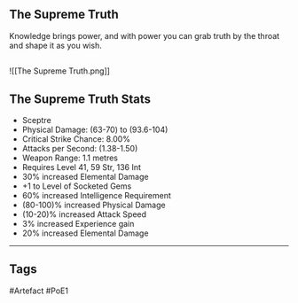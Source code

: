 ## The Supreme Truth
Knowledge brings power, and with power you can
grab truth by the throat and shape it as you wish.
##
![[The Supreme Truth.png]]
## The Supreme Truth Stats
- Sceptre
- Physical Damage: (63-70) to (93.6-104)
- Critical Strike Chance: 8.00%
- Attacks per Second: (1.38-1.50)
- Weapon Range: 1.1 metres
- Requires Level 41, 59 Str, 136 Int
- 30% increased Elemental Damage
- +1 to Level of Socketed Gems
- 60% increased Intelligence Requirement
- (80-100)% increased Physical Damage
- (10-20)% increased Attack Speed
- 3% increased Experience gain
- 20% increased Elemental Damage


---
## Tags
#Artefact
#PoE1